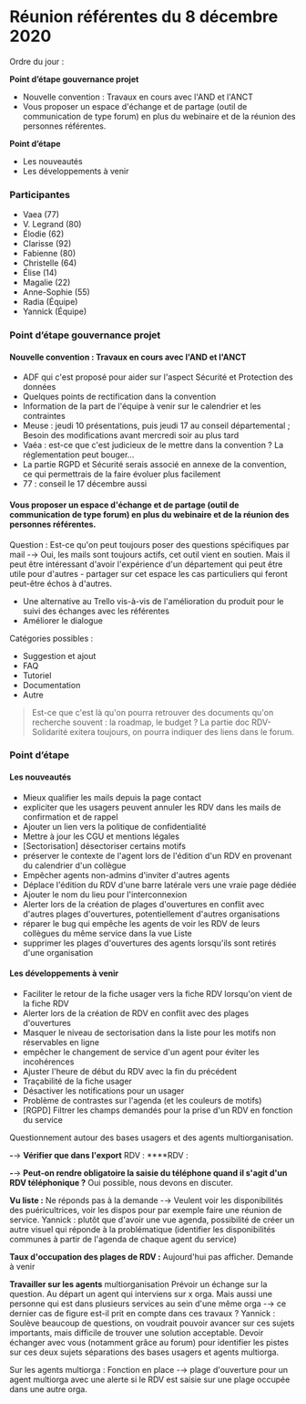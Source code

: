 # Réunion référentes du 8 décembre 2020

Ordre du jour :

**Point d’étape gouvernance projet**

* Nouvelle convention : Travaux en cours avec l'AND et l'ANCT
* Vous proposer un espace d'échange et de partage \(outil de communication de type forum\) en plus du webinaire et de la réunion des personnes référentes. 

**Point d’étape**

* Les nouveautés
* Les développements à venir

### Participantes

* Vaea \(77\) 
* V. Legrand \(80\)
* Élodie \(62\)
* Clarisse \(92\)
* Fabienne \(80\)
* Christelle \(64\)
* Élise \(14\)
* Magalie \(22\)
* Anne-Sophie \(55\)
* Radia \(Équipe\)
* Yannick \(Équipe\)

### Point d’étape gouvernance projet

#### Nouvelle convention : Travaux en cours avec l'AND et l'ANCT

* ADF qui c'est proposé pour aider sur l'aspect Sécurité et Protection des données
* Quelques points de rectification dans la convention
* Information de la part de l'équipe à venir sur le calendrier et les contraintes
* Meuse : jeudi 10 présentations, puis jeudi 17 au conseil départemental ; Besoin des modifications avant mercredi soir au plus tard
* Vaéa : est-ce que c'est judicieux de le mettre dans la convention ? La réglementation peut bouger...
* La partie RGPD et Sécurité serais associé en annexe de la convention, ce qui permettrais de la faire évoluer plus facilement
* 77 : conseil le 17 décembre aussi

#### Vous proposer un espace d'échange et de partage \(outil de communication de type forum\) en plus du webinaire et de la réunion des personnes référentes.

Question : Est-ce qu'on peut toujours poser des questions spécifiques par mail -→ Oui, les mails sont toujours actifs, cet outil vient en soutien. Mais il peut être intéressant d'avoir l'expérience d'un département qui peut être utile pour d'autres - partager sur cet espace les cas particuliers qui feront peut-être échos à d'autres.

* Une alternative au Trello vis-à-vis de l'amélioration du produit pour le suivi des échanges avec les référentes
* Améliorer le dialogue

Catégories possibles :

* Suggestion et ajout
* FAQ
* Tutoriel
* Documentation
* Autre

> Est-ce que c'est là qu'on pourra retrouver des documents qu'on recherche souvent : la roadmap, le budget ? La partie doc RDV-Solidarité exitera toujours, on pourra indiquer des liens dans le forum.

### Point d’étape

#### Les nouveautés

* Mieux qualifier les mails depuis la page contact​
* expliciter que les usagers peuvent annuler les RDV dans les mails de confirmation et de rappel​
* Ajouter un lien vers la politique de confidentialité​
* Mettre à jour les CGU et mentions légales​
* \[Sectorisation\] désectoriser certains motifs​
* préserver le contexte de l'agent lors de l'édition d'un RDV en provenant du calendrier d'un collègue​
* Empêcher agents non-admins d'inviter d'autres agents​
* Déplace l'édition du RDV d'une barre latérale vers une vraie page dédiée​
* Ajouter le nom du lieu pour l'interconnexion
* Alerter lors de la création de plages d'ouvertures en conflit avec d'autres plages d'ouvertures, potentiellement d'autres organisations
* réparer le bug qui empêche les agents de voir les RDV de leurs collègues du même service dans la vue Liste
* supprimer les plages d'ouvertures des agents lorsqu'ils sont retirés d'une organisation​

#### Les développements à venir

* Faciliter le retour de la fiche usager vers la fiche RDV lorsqu'on vient de la fiche RDV
* Alerter lors de la création de RDV en conflit avec des plages d'ouvertures
* Masquer le niveau de sectorisation dans la liste pour les motifs non réservables en ligne
* empêcher le changement de service d'un agent pour éviter les incohérences
* Ajuster l'heure de début du RDV avec la fin du précédent
* Traçabilité de la fiche usager
* Désactiver les notifications pour un usager
* Problème de contrastes sur l'agenda \(et les couleurs de motifs\)
* \[RGPD\] Filtrer les champs demandés pour la prise d'un RDV en fonction du service

Questionnement autour des bases usagers et des agents multiorganisation.

**-**→ **Vérifier que dans l'export** RDV : ****RDV :

**-**→ **Peut-on rendre obligatoire la saisie du téléphone quand il s'agit d'un RDV téléphonique ?** Oui possible, nous devons en discuter.

**Vu liste :** Ne réponds pas à la demande -→ Veulent voir les disponibilités des puéricultrices, voir les dispos pour par exemple faire une réunion de service. Yannick : plutôt que d'avoir une vue agenda, possibilité de créer un autre visuel qui réponde à la problématique \(identifier les disponibilités communes à partir de l'agenda de chaque agent du service\)

**Taux d'occupation des plages de RDV :** Aujourd'hui pas afficher. Demande à venir

**Travailler sur les agents** multiorganisation Prévoir un échange sur la question. Au départ un agent qui interviens sur x orga. Mais aussi une personne qui est dans plusieurs services au sein d'une même orga -→ ce dernier cas de figure est-il prit en compte dans ces travaux ? Yannick : Soulève beaucoup de questions, on voudrait pouvoir avancer sur ces sujets importants, mais difficile de trouver une solution acceptable. Devoir échanger avec vous \(notamment grâce au forum\) pour identifier les pistes sur ces deux sujets séparations des bases usagers et agents multiorga.

Sur les agents multiorga : Fonction en place -→ plage d'ouverture pour un agent multiorga avec une alerte si le RDV est saisie sur une plage occupée dans une autre orga.

